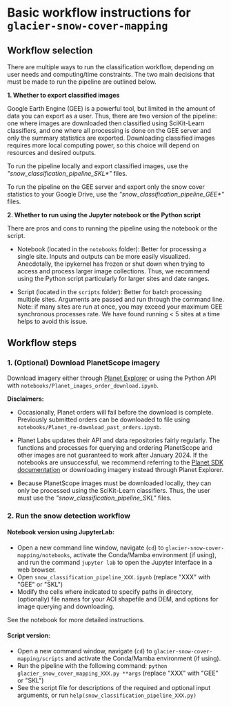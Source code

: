 # Basic workflow instructions for `glacier-snow-cover-mapping`

## Workflow selection

There are multiple ways to run the classification workflow, depending on user needs and computing/time constraints. The two main decisions that must be made to run the pipeline are outlined below. 

__1. Whether to export classified images__

Google Earth Engine (GEE) is a powerful tool, but limited in the amount of data you can export as a user. Thus, there are two version of the pipeline: one where images are downloaded then classified using SciKit-Learn classifiers, and one where all processing is done on the GEE server and only the summary statistics are exported. Downloading classified images requires more local computing power, so this choice will depend on resources and desired outputs. 

To run the pipeline locally and export classified images, use the _"snow_classification_pipeline_SKL*"_ files.

To run the pipeline on the GEE server and export only the snow cover statistics to your Google Drive, use the _"snow_classification_pipeline_GEE*"_ files. 

__2. Whether to run using the Jupyter notebook or the Python script__

There are pros and cons to running the pipeline using the notebook or the script. 

- Notebook (located in the `notebooks` folder): Better for processing a single site. Inputs and outputs can be more easily visualized. Anecdotally, the ipykernel has frozen or shut down when trying to access and process larger image collections. Thus, we recommend using the Python script particularly for larger sites and date ranges. 

- Script (located in the `scripts` folder): Better for batch processing multiple sites. Arguments are passed and run through the command line. Note: if many sites are run at once, you may exceed your maximum GEE synchronous processes rate. We have found running < 5 sites at a time helps to avoid this issue.  

## Workflow steps

### 1. (Optional) Download PlanetScope imagery
Download imagery either through [Planet Explorer](planet.com/explorer) or using the Python API with `notebooks/Planet_images_order_download.ipynb`.

__Disclaimers:__
- Occasionally, Planet orders will fail before the download is complete. Previously submitted orders can be downloaded to file using `notebooks/Planet_re-download_past_orders.ipynb`.

- Planet Labs updates their API and data repositories fairly regularly. The functions and processes for querying and ordering PlanetScope and other images are not guaranteed to work after January 2024. If the notebooks are unsuccessful, we recommend referring to the [Planet SDK documentation](https://planet-sdk-for-python-v2.readthedocs.io/en/latest/python/sdk-guide/) or downloading imagery instead through Planet Explorer.

- Because PlanetScope images must be downloaded locally, they can only be processed using the SciKit-Learn classifiers. Thus, the user must use the _"snow_classification_pipeline_SKL"_ files. 

### 2. Run the snow detection workflow

#### Notebook version using JupyterLab:
- Open a new command line window, navigate (`cd`) to `glacier-snow-cover-mapping/notebooks`, activate the Conda/Mamba environment (if using), and run the command `jupyter lab` to open the Jupyter interface in a web browser.
- Open `snow_classification_pipeline_XXX.ipynb` (replace "XXX" with "GEE" or "SKL")
- Modify the cells where indicated to specify paths in directory, (optionally) file names for your AOI shapefile and DEM, and options for image querying and downloading.  

See the notebook for more detailed instructions.

#### Script version:
- Open a new command window, navigate (`cd`) to `glacier-snow-cover-mapping/scripts` and activate the Conda/Mamba environment (if using). 
- Run the pipeline with the following command: `python glacier_snow_cover_mapping_XXX.py **args` (replace "XXX" with "GEE" or "SKL")
- See the script file for descriptions of the required and optional input arguments, or run `help(snow_classification_pipeline_XXX.py)`
